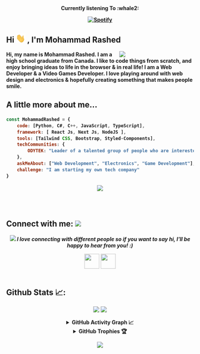 <div align="center">
<B> Currently listening To :whale2:

[![Spotify](https://novatorem-m7d2.vercel.app/api/spotify)](https://open.spotify.com)
	</div>
<h2> Hi <img src="https://raw.githubusercontent.com/ABSphreak/ABSphreak/master/gifs/Hi.gif" width="25px"> , I'm Mohammad Rashed</h2>

<img align='right' src='https://octodex.github.com/images/daftpunktocat-thomas.gif' width='200"'>

Hi, my name is Mohammad Rashed. I am a high school graduate from Canada. I like to code things from scratch, and enjoy bringing ideas to life in the browser & in real life! I am a Web Developer & a Video Games Developer. I love playing around with web design and electronics & hopefully creating something that makes people smile.


## A little more about me...  
```javascript
const MohammadRashed = {
	code: [Python, C#, C++, JavaScript, TypeScript],
	framework: [ React Js, Next Js, NodeJS ],
	tools: [Tailwind CSS, Bootstrap, Styled-Components],
	techCommunities: {
		ODYTEK: "Leader of a talented group of people who are interested in technology."
	},
	askMeAbout: ["Web Development", "Electronics", "Game Development"],
	challenge: "I am starting my own tech company"
}
```

<p align="center">
   
   <img align="center" src="https://github-readme-streak-stats.herokuapp.com?user=m7d2&theme=neon-dark"/>

</p>

## Connect with me: <img src="https://user-images.githubusercontent.com/53649201/99296951-8ef68900-286d-11eb-9bf3-fdb6cf13b585.gif" height="32px" style="padding-top: 50px;">
<div align="center"><img src="https://media.giphy.com/media/LnQjpWaON8nhr21vNW/giphy.gif" width="60"> <em><b>I love connecting with different people</b> so if you want to say <b>hi, I'll be happy to hear from you!</b> :)</em></div>

[<div align="center"><img width='40' height='40' src="https://user-images.githubusercontent.com/64153988/126858102-f8eb952a-0273-41f6-add2-6ab7dab8cfe4.png"/>](https://www.linkedin.com/in/mohammad-rashed-9454391ab/)
[<img width='40' height='40' src="https://user-images.githubusercontent.com/64153988/126858150-193ef995-c8f9-4e46-ac2a-2a96f5897b4f.png"/></div>](https://twitter.com/m7d_syr) 
<br />
	
<summary><h2>Github Stats 📈:</h2></summary>
	
<p align="center">
  <img height= "180px" src="https://github-readme-stats-m7d2.vercel.app/api?username=m7d2&show_icons=true&title_color=ff0066&icon_color=bb2acf&text_color=00ffff&bg_color=00001a&count_private=true" />
  <img height= "180px" src="https://github-readme-stats.vercel.app/api/top-langs/?username=m7d2&title_color=ff0066&icon_color=bb2acf&text_color=00ffff&bg_color=00001a&layout=compact&hide=css" />
</p>

<details align="center">
  <summary>GitHub Activity Graph 📈</summary>
<p align="center">
  <img src="https://activity-graph.herokuapp.com/graph?username=m7d2&theme=xcode" />
</p>
</details>

<details align="center">
  <summary>GitHub Trophies 🏆</summary>
<p align="center">
  <a href="https://github.com/ryo-ma/github-profile-trophy" target="_blank">
    <img src="https://hacked-github-stat-trophies.vercel.app/?username=m7d2&column=4&margin-w=5&margin-h=5&rank=SECRET,SSS,SS,S,AAA,AA,A,B,C,UNKNOWN&theme=darkhub"/>
  </a>
</p>
</details>

<p align="center"><code><img height="20" src="https://komarev.com/ghpvc/?username=m7d2&color=blue"></code></p>
